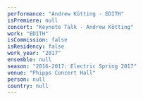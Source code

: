 ```yaml
---
performance: "Andrew Kötting - EDITH"
isPremiere: null
concert: "Keynote Talk - Andrew Kötting"
work: "EDITH"
isCommission: false
isResidency: false
work_year: "2017"
ensemble: null
season: "2016-2017: Electric Spring 2017"
venue: "Phipps Concert Hall"
person: null
country: null
---
```



